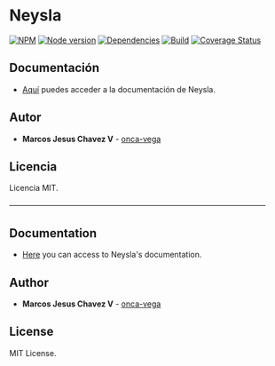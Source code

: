 # Neysla

[![NPM](https://nodei.co/npm/neysla.png?mini=true)](https://www.npmjs.com/package/neysla)
[![Node version](https://img.shields.io/badge/package-v3.8.1-orange.svg)](https://www.npmjs.com/package/neysla)
[![Dependencies](https://img.shields.io/badge/dependencies-none-green.svg)](https://www.npmjs.com/package/neysla)
[![Build](https://img.shields.io/badge/build-passing-brightgreen.svg)](https://travis-ci.org/onca-vega/Neysla)
[![Coverage Status](https://coveralls.io/repos/github/onca-vega/Neysla/badge.svg?branch=master)](https://coveralls.io/github/onca-vega/Neysla?branch=master)

## Documentación

- [Aquí](https://yo.onca-vega.com/portafolio/#/neysla/instalacion) puedes acceder a la documentación de Neysla.

## Autor

- **Marcos Jesus Chavez V** - [onca-vega](https://yo.onca-vega.com)

## Licencia

Licencia MIT.

––––––––––––––––––––––––––––––––––––––––––––––––––––––––––––––––––

## Documentation

- [Here](https://yo.onca-vega.com/en/portafolio/#/neysla/instalacion) you can access to Neysla's documentation.

## Author

- **Marcos Jesus Chavez V** - [onca-vega](https://yo.onca-vega.com/en/)

## License

MIT License.

